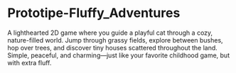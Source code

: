 # Prototipe-Fluffy_Adventures
A lighthearted 2D game where you guide a playful cat through a cozy, nature-filled world. Jump through grassy fields, explore between bushes, hop over trees, and discover tiny houses scattered throughout the land. Simple, peaceful, and charming—just like your favorite childhood game, but with extra fluff.
